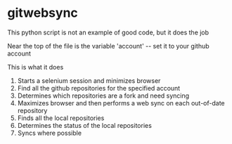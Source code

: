 # gitwebsync

This python script is not an example of good code, but it does the job

Near the top of the file is the variable 'account' -- set it to your github account

This is what it does

1) Starts a selenium session and minimizes browser
2) Find all the github repositories for the specified account
3) Determines which repositories are a fork and need syncing
4) Maximizes browser and then performs a web sync on each out-of-date repository
5) Finds all the local repositories
6) Determines the status of the local repositories
7) Syncs where possible
 
